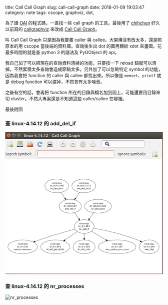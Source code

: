 title: Call Call Graph 
slug: call-call-graph
date: 2018-01-09 19:03:47
category: note
tags: cscope, graphviz, dot,

為了讀 [OAI](https://gitlab.eurecom.fr/oai/openairinterface5g) 的程式碼，一直找一些 call graph 的工具。最後用了 [chihchun](https://github.com/chihchun) 好久以前寫的 [callgraphviz](https://github.com/chihchun/callgraphviz) 來改成 [Call Call Graph](https://github.com/solomonhuang/callcallgraph)。

叫 Call Call Graph 只是因為我要畫 caller 與 callee。大架構沒有改太多，還是照原本的用 cscope 當後端的資料庫。查詢後生出 dot 的圖再餵給 xdot 來畫圖。花最多時間的就是查 python 3 的語法及 PyGObject 的 api。

我自己加了可以把現在的查詢資料清掉的功能，只要按一下 reload 鈕就可以清掉。不然累積太多查詢會造成節點太多。另外加了可以忽略特定 symbol 的功能，因為我會把 function 的 caller 與 callee 都找出來。所以像是 `memset`、`printf` 或是 debug function 可以濾掉，不然會有太多噪音。

之後有空的話，會再把 function 所在的目錄與檔名加到圖上，可能還要用目錄來切 cluster。不然大專案還是不知道這些 caller/callee 在哪裡。

最後附圖

### 查 linux-4.14.12 的 add_del_if

![add_del_if](/images/2018-01-09-linux-4.14.12-add_del_if.png "add_del_if")

### 查 linux-4.14.12 的 nr_processes

![nr_processes](/images/2018-01-09-linux-4.14.12-nr_processes.png "nr_processes")
